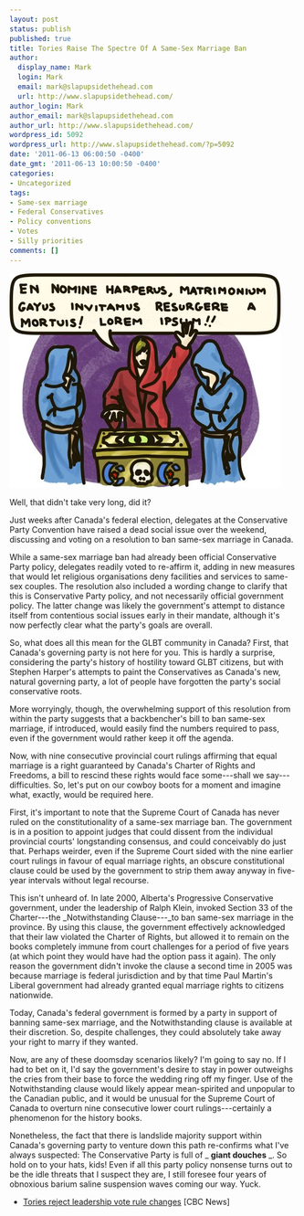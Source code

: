 ```yaml
---
layout: post
status: publish
published: true
title: Tories Raise The Spectre Of A Same-Sex Marriage Ban
author:
  display_name: Mark
  login: Mark
  email: mark@slapupsidethehead.com
  url: http://www.slapupsidethehead.com/
author_login: Mark
author_email: mark@slapupsidethehead.com
author_url: http://www.slapupsidethehead.com/
wordpress_id: 5092
wordpress_url: http://www.slapupsidethehead.com/?p=5092
date: '2011-06-13 06:00:50 -0400'
date_gmt: '2011-06-13 10:00:50 -0400'
categories:
- Uncategorized
tags:
- Same-sex marriage
- Federal Conservatives
- Policy conventions
- Votes
- Silly priorities
comments: []
---
```

![En nomine Harperus, matrimonium gayus invitamus resurgere a moruis! Lorem ipsum!!](/wp-content/media/2011/06/dead-issue.jpg "Actual photo evidence")

Well, that didn't take very long, did it?

Just weeks after Canada's federal election, delegates at the Conservative Party Convention have raised a dead social issue over the weekend, discussing and voting on a resolution to ban same-sex marriage in Canada.

While a same-sex marriage ban had already been official Conservative Party policy, delegates readily voted to re-affirm it, adding in new measures that would let religious organisations deny facilities and services to same-sex couples. The resolution also included a wording change to clarify that this is Conservative Party policy, and not necessarily official government policy. The latter change was likely the government's attempt to distance itself from contentious social issues early in their mandate, although it's now perfectly clear what the party's goals are overall.

So, what does all this mean for the GLBT community in Canada? First, that Canada's governing party is not here for you. This is hardly a surprise, considering the party's history of hostility toward GLBT citizens, but with Stephen Harper's attempts to paint the Conservatives as Canada's new, natural governing party, a lot of people have forgotten the party's social conservative roots.

More worryingly, though, the overwhelming support of this resolution from within the party suggests that a backbencher's bill to ban same-sex marriage, if introduced, would easily find the numbers required to pass, even if the government would rather keep it off the agenda.

Now, with nine consecutive provincial court rulings affirming that equal marriage is a right guaranteed by Canada's Charter of Rights and Freedoms, a bill to rescind these rights would face some---shall we say---difficulties. So, let's put on our cowboy boots for a moment and imagine what, exactly, would be required here.

First, it's important to note that the Supreme Court of Canada has never ruled on the constitutionality of a same-sex marriage ban. The government is in a position to appoint judges that could dissent from the individual provincial courts' longstanding consensus, and could conceivably do just that. Perhaps weirder, even if the Supreme Court sided with the nine earlier court rulings in favour of equal marriage rights, an obscure constitutional clause could be used by the government to strip them away anyway in five-year intervals without legal recourse.

This isn't unheard of. In late 2000, Alberta's Progressive Conservative government, under the leadership of Ralph Klein, invoked Section 33 of the Charter---the _Notwithstanding Clause---_to ban same-sex marriage in the province. By using this clause, the government effectively acknowledged that their law violated the Charter of Rights, but allowed it to remain on the books completely immune from court challenges for a period of five years (at which point they would have had the option pass it again). The only reason the government didn't invoke the clause a second time in 2005 was because marriage is federal jurisdiction and by that time Paul Martin's Liberal government had already granted equal marriage rights to citizens nationwide.

Today, Canada's federal government is formed by a party in support of banning same-sex marriage, and the Notwithstanding clause is available at their discretion. So, despite challenges, they could absolutely take away your right to marry if they wanted.

Now, are any of these doomsday scenarios likely? I'm going to say no. If I had to bet on it, I'd say the government's desire to stay in power outweighs the cries from their base to force the wedding ring off my finger. Use of the Notwithstanding clause would likely appear mean-spirited and unpopular to the Canadian public, and it would be unusual for the Supreme Court of Canada to overturn nine consecutive lower court rulings---certainly a phenomenon for the history books.

Nonetheless, the fact that there is landslide majority support within Canada's governing party to venture down this path re-confirms what I've always suspected: The Conservative Party is full of _ **giant douches** _. So hold on to your hats, kids! Even if all this party policy nonsense turns out to be the idle threats that I suspect they are, I still foresee four years of obnoxious barium saline suspension waves coming our way. Yuck.

- [Tories reject leadership vote rule changes](http://www.cbc.ca/news/politics/story/2011/06/11/pol-conservative-convention-day3.html) [CBC News]
